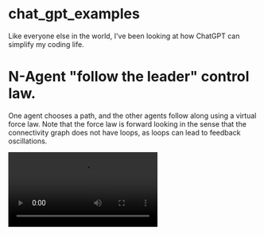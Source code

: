 # chat_gpt_examples

Like everyone else in the world, I've been looking at how ChatGPT can simplify my coding life.  

# N-Agent "follow the leader" control law.

One agent chooses a path, and the other agents follow along using a virtual force law.  Note that the force law is forward looking in the sense that the connectivity graph does not have loops, as loops can lead to feedback oscillations.



![One agent leading nine others](./follow-the-leader.avi)
